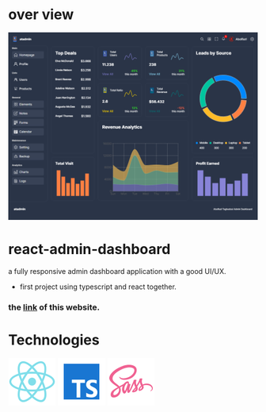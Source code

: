 # over view

<img src="https://github.com/characterMi/react-admin-dashboard/blob/main/admin-panel.png" alt="image" />

# react-admin-dashboard
a fully responsive admin dashboard application with a good UI/UX.

- first project using typescript and react together.

### the [link](https://admin-dashboard-app-lovat.vercel.app/) of this website.

# Technologies

<p>
  <img src="https://github.com/characterMi/characterMi/blob/main/icons8-react-native.svg" alt="React" />
  <img src="https://github.com/characterMi/characterMi/blob/main/icons8-typescript.svg" alt="TypeScript" />
  <img src="https://github.com/characterMi/characterMi/blob/main/icons8-sass.svg" alt="Sass" />
</p>
